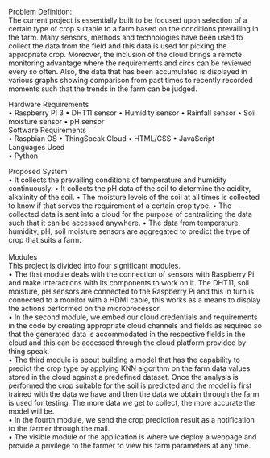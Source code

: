 Problem Definition:<br>
The current project is essentially built to be focused upon selection of a certain  type of crop suitable to a farm based on the conditions prevailing in the farm. 
Many  sensors, methods and technologies have been used to collect the data from the field and  this data is used for picking the appropriate crop. 
Moreover, the inclusion of the cloud  brings a remote monitoring advantage where the requirements and circs can be  reviewed every so often. 
Also, the data that has been accumulated is displayed in  various graphs showing comparison from past times to recently recorded moments such  that the trends in the farm can be judged. 

Hardware Requirements <br>
• Raspberry PI 3 
• DHT11 sensor 
• Humidity sensor 
• Rainfall sensor 
• Soil moisture sensor 
• pH sensor <br>
Software Requirements <br>
• Raspbian OS 
• ThingSpeak Cloud 
• HTML/CSS 
• JavaScript<br>
Languages Used <br>
• Python<br>


Proposed System <br>
• It collects the prevailing conditions of temperature and humidity continuously. 
• It collects the pH data of the soil to determine the acidity, alkalinity of the soil. 
• The moisture levels of the soil at all times is collected to know if that serves the  requirement of a certain crop type. 
• The collected data is sent into a cloud for the purpose of centralizing the data  such that it can be accessed anywhere. 
• The data from temperature, humidity, pH, soil moisture sensors are aggregated  to predict the type of crop that suits a farm. 
<br><br>
Modules<br>
This  project is divided into four significant modules. <br>
• The first module deals with the connection of sensors with Raspberry Pi and  make interactions with its components to work on it. The DHT11, soil moisture,  pH sensors are connected to the Raspberry Pi and this in turn is connected to a  monitor with a HDMI cable, this works as a means to display the actions  performed on the microprocessor. <br>
• In the second module, we embed our cloud credentials and requirements in the  code by creating appropriate cloud channels and fields as required so that the  generated data is accommodated in the respective fields in the cloud and this  can be accessed through the cloud platform provided by thing speak. <br>
• The third module is about building a model that has the capability to predict the  crop type by applying KNN algorithm on the farm data values stored in the  cloud against a predefined dataset. Once the analysis is performed the crop  suitable for the soil is predicted and the model is first trained with the data we  have and then the data we obtain through the farm is used for testing. The more  data we get to collect, the more accurate the model will be.<br> 
• In the fourth module, we send the crop prediction result as a notification to the  farmer through the mail. <br>
• The visible module or the application is where we deploy a webpage and  provide a privilege to the farmer to view his farm parameters at any time.
